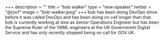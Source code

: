 +++
description = ""
title = "bob walker"
type = "new-speaker"
twitter = "@rjw1"
image = "bob-walker.jpeg"
+++
bob has been doing DevOps since before it was called DevOps and has been doing on call longer than that. bob is currently working at dxw as Senior Operations Engineer but has been the Supreme Ruler of the YAML engineers at the UK Government Digital Service and has only recently stopped being on call for GOV.UK.